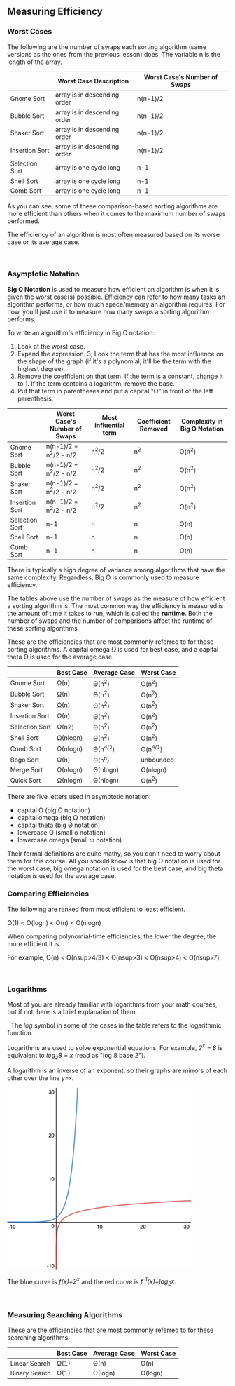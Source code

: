 ## Measuring Efficiency

### Worst Cases

The following are the number of swaps each sorting algorithm (same versions as the ones from the previous lesson) does. The variable n is the length of the array.

| | Worst Case Description | Worst Case's Number of Swaps |
| --- | --- | --- |
| Gnome Sort | array is in descending order | n(n-1)/2 |
| Bubble Sort | array is in descending order | n(n-1)/2 |
| Shaker Sort | array is in descending order | n(n-1)/2 |
| Insertion Sort | array is in descending order | n(n-1)/2 |
| Selection Sort | array is one cycle long | n-1 |
| Shell Sort | array is one cycle long | n-1 |
| Comb Sort | array is one cycle long | n-1 |

As you can see, some of these comparison-based sorting algorithms are more efficient than others when it comes to the maximum number of swaps performed.

The efficiency of an algorithm is most often measured based on its worse case or its average case.

 
### Asymptotic Notation

**Big O Notation** is used to measure how efficient an algorithm is when it is given the worst case(s) possible. Efficiency can refer to how many tasks an algorithm performs, or how much space/memory an algorithm requires. For now, you'll just use it to measure how many swaps a sorting algorithm performs.

To write an algorithm's efficiency in Big O notation:
1. Look at the worst case.
2. Expand the expression.
3; Look the term that has the most influence on the shape of the graph (if it's a polynomial, it'll be the term with the highest degree).
4. Remove the coefficient on that term. If the term is a constant, change it to 1. If the term contains a logarithm, remove the base.
5. Put that term in parentheses and put a capital "O" in front of the left parenthesis.
 

| | Worst Case's Number of Swaps | Most influential term | Coefficient Removed | Complexity in Big O Notation |
| --- | --- | --- | --- | --- |
| Gnome Sort | n(n-1)/2 = n<sup>2</sup>/2 - n/2 | n<sup>2</sup>/2 | n<sup>2</sup> | O(n<sup>2</sup>) |
| Bubble Sort | n(n-1)/2 = n<sup>2</sup>/2 - n/2 | n<sup>2</sup>/2 | n<sup>2</sup> | O(n<sup>2</sup>) |
| Shaker Sort | n(n-1)/2 = n<sup>2</sup>/2 - n/2 | n<sup>2</sup>/2 | n<sup>2</sup> | O(n<sup>2</sup>) |
| Insertion Sort | n(n-1)/2 = n<sup>2</sup>/2 - n/2 | n<sup>2</sup>/2 | n<sup>2</sup> | O(n<sup>2</sup>) |
| Selection Sort | n-1 | n | n | O(n) |
| Shell Sort | n-1 | n | n | O(n) |
| Comb Sort | n-1 | n | n | O(n) |

There is typically a high degree of variance among algorithms that have the same complexity. Regardless, Big O is commonly used to measure efficiency.

The tables above use the number of swaps as the measure of how efficient a sorting algorithm is. The most common way the efficiency is measured is the amount of time it takes to run, which is called the **runtime**. Both the number of swaps and the number of comparisons affect the runtime of these sorting algorithms.

These are the efficiencies that are most commonly referred to for these sorting algorithms. A capital omega Ω is used for best case, and a capital theta Θ is used for the average case.

| | Best Case | Average Case | Worst Case |
| --- | --- | --- | --- |
| Gnome Sort | Ω(n) | Θ(n<sup>2</sup>) | O(n<sup>2</sup>) |
| Bubble Sort | Ω(n) | Θ(n<sup>2</sup>) | O(n<sup>2</sup>) |
| Shaker Sort | Ω(n) | Θ(n<sup>2</sup>) | O(n<sup>2</sup>) |
| Insertion Sort | Ω(n) | Θ(n<sup>2</sup>) | O(n<sup>2</sup>) |
| Selection Sort | Ω(n2) | Θ(n<sup>2</sup>) | O(n<sup>2</sup>)|
| Shell Sort | Ω(nlogn) | Θ(n<sup>2</sup>) | O(n<sup>2</sup>) |
| Comb Sort | Ω(nlogn) | Θ(n<sup>4/3</sup>) | O(n<sup>4/3</sup>) |
| Bogo Sort | Ω(n) | Θ(n<sup>n</sup>) | unbounded |
| Merge Sort | Ω(nlogn) | Θ(nlogn) | O(nlogn) |
| Quick Sort | Ω(nlogn) | Θ(nlogn) | O(n<sup>2</sup>) |


There are five letters used in asymptotic notation:
* capital O (big O notation)
* capital omega (big Ω notation)
* capital theta (big Θ notation)
* lowercase O (small o notation)
* lowercase omega (small ω notation)

Their formal definitions are quite mathy, so you don't need to worry about them for this course. All you should know is that big O notation is used for the worst case, big omega notation is used for the best case, and big theta notation is used for the average case.


### Comparing Efficiencies

The following are ranked from most efficient to least efficient.

O(1) < O(logn) < O(n) < O(nlogn) 

When comparing polynomial-time efficiencies, the lower the degree, the more efficient it is.

For example, O(n) < O(nsup>4/3</sup>) < O(nsup>3</sup>) < O(nsup>4</sup>) < O(nsup>7</sup>)

 
### Logarithms 

Most of you are already familiar with logarithms from your math courses, but if not, here is a brief explanation of them.

 
The *log* symbol in some of the cases in the table refers to the logarithmic function. 

Logarithms are used to solve exponential equations. For example, *2<sup>x</sup> = 8* is equivalent to *log<sub>2</sub>8 = x* (read as "log 8 base 2").

A logarithm is an inverse of an exponent, so their graphs are mirrors of each other over the line *y=x*.


![](../Images/Exponential_Graph.png)


The blue curve is *f(x)=2<sup>x</sup>* and the red curve is *f<sup>-1</sup>(x)=log<sub>2</sub>x*.

 
### Measuring Searching Algorithms 

These are the efficiencies that are most commonly referred to for these searching algorithms. 

| | Best Case | Average Case | Worst Case |
| --- | --- | --- | --- |
| Linear Search | Ω(1) | Θ(n) | O(n) |
| Binary Search | Ω(1) | Θ(logn) | O(logn) |
